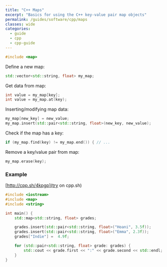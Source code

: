 ```yaml
---
title: "C++ Maps"
excerpt: "Basics for using the C++ key-value pair map objects"
permalink: /guides/software/cpp/maps
classes: wide
categories:
  - guide
  - cpp
  - cpp-guide
---
```


```cpp
#include <map>
```

Define a new map:
```cpp
std::vector<std::string, float> my_map;
```

Get data from map:
```cpp
int value = my_map[key];
int value = my_map.at(key);
```

Inserting/modifying map data:
```cpp
my_map[new_key] = new_value;
my_map.insert(std::pair<std::string, float>(new_key, new_value);
```

Check if the map has a key:
```cpp
if (my_map.find(key) != my_map.end()) { // ...
```

Remove a key/value pair from map:
```cpp
my_map.erase(key);
```

### Example

[http://cpp.sh/4kpgp](try on cpp.sh)

```cpp
#include <iostream>
#include <map>
#include <string>

int main() {
	std::map<std::string, float> grades;

	grades.insert(std::pair<std::string, float>("Hoani", 3.5f));
	grades.insert(std::pair<std::string, float>("Emma", 2.3f));
	grades["Indie"] =  4.9f;

	for (std::pair<std::string, float> grade: grades) {
		std::cout << grade.first << ":" << grade.second << std::endl;
	}
}
```
